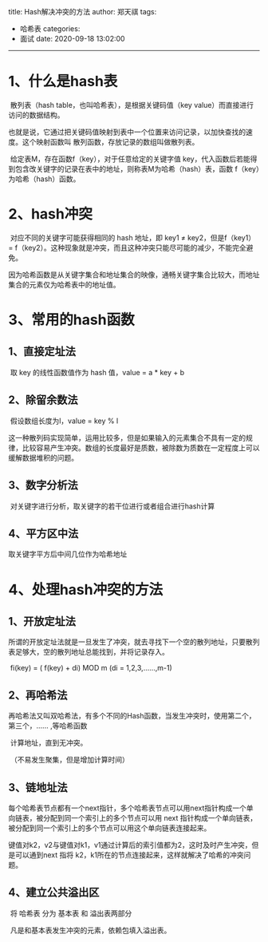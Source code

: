 title: Hash解决冲突的方法
author: 郑天祺
tags:

  - 哈希表
categories:
  - 面试
date: 2020-09-18 13:02:00

---

# 1、什么是hash表

​		散列表（hash table，也叫哈希表），是根据关键码值（key value）而直接进行访问的数据结构。

​		也就是说，它通过把关键码值映射到表中一个位置来访问记录，以加快查找的速度。这个映射函数叫 散列函数，存放记录的数组叫做散列表。

​		给定表M，存在函数f（key），对于任意给定的关键字值 key，代入函数后若能得到包含改关键字的记录在表中的地址，则称表M为哈希（hash）表，函数 f（key）为哈希（hash）函数。

# 2、hash冲突

​		对应不同的关键字可能获得相同的 hash 地址，即 key1 ≠ key2，但是f（key1） = f（key2）。这种现象就是冲突，而且这种冲突只能尽可能的减少，不能完全避免。

​		因为哈希函数是从关键字集合和地址集合的映像，通畅关键字集合比较大，而地址集合的元素仅为哈希表中的地址值。

# 3、常用的hash函数

## 	1、直接定址法

​		取 key 的线性函数值作为 hash 值，value = a * key + b

## 	2、除留余数法

​		假设数组长度为l，value = key % l

​		这一种散列码实现简单，运用比较多，但是如果输入的元素集合不具有一定的规律，比较容易产生冲突。数组的长度最好是质数，被除数为质数在一定程度上可以缓解数据堆积的问题。

## 	3、数字分析法

​		对关键字进行分析，取关键字的若干位进行或者组合进行hash计算

## 	4、平方区中法

取关键字平方后中间几位作为哈希地址



# 4、处理hash冲突的方法

## 	1、开放定址法

​		所谓的开放定址法就是一旦发生了冲突，就去寻找下一个空的散列地址，只要散列表足够大，空的散列地址总能找到，并将记录存入。 

​		fi(key) = ( f(key) + di) MOD m  (di = 1,2,3,......,m-1)

## 	2、再哈希法

​		再哈希法又叫双哈希法，有多个不同的Hash函数，当发生冲突时，使用第二个，第三个，...... ,等哈希函数

​		计算地址，直到无冲突。

​	（不易发生聚集，但是增加计算时间）

## 	3、链地址法

​		每个哈希表节点都有一个next指针，多个哈希表节点可以用next指针构成一个单向链表，被分配到同一个索引上的多个节点可以用 next 指针构成一个单向链表，被分配到同一个索引上的多个节点可以用这个单向链表连接起来。

​		键值对k2，v2与键值对k1，v1通过计算后的索引值都为2，这时及时产生冲突，但是可以通到next 指将 k2，k1所在的节点连接起来，这样就解决了哈希的冲突问题。

## 	4、建立公共溢出区

​		将 哈希表 分为 基本表 和 溢出表两部分

​		凡是和基本表发生冲突的元素，依赖包填入溢出表。

​		